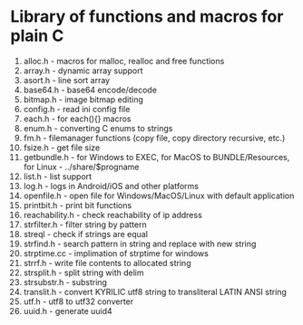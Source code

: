 # Library of functions and macros for plain C

1. alloc.h - macros for malloc, realloc and free functions
1. array.h - dynamic array support
1. asort.h - line sort array
1. base64.h - base64 encode/decode
1. bitmap.h - image bitmap editing
2. config.h - read ini config file
5. each.h - for each(){} macros
5. enum.h - converting C enums to strings
6. fm.h - filemanager functions (copy file, copy directory recursive, etc.)
7. fsize.h - get file size
8. getbundle.h - for Windows to EXEC, for MacOS to BUNDLE/Resources, for Linux - ../share/$progname
10. list.h - list support
11. log.h - logs in Android/iOS and other platforms
12. openfile.h - open file for Windows/MacOS/Linux with default application
13. printbit.h - print bit functions
14. reachability.h - check reachability of ip address
15. strfilter.h - filter string by pattern
18. streql  - check if strings are equal
16. strfind.h - search pattern in string and replace with new string
18. strptime.cc - implimation of strptime for windows
17. strrf.h - write file contents to allocated string
19. strsplit.h - split string with delim
19. strsubstr.h - substring
20. translit.h - convert KYRILIC utf8 string to transliteral LATIN ANSI string
21. utf.h - utf8 to utf32 converter
22. uuid.h - generate uuid4
